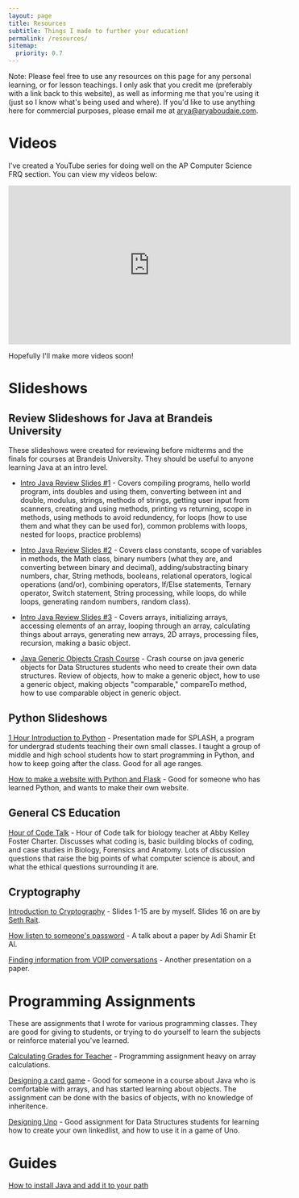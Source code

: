 ```yaml
---
layout: page
title: Resources
subtitle: Things I made to further your education!
permalink: /resources/
sitemap:
  priority: 0.7
---
```

Note: Please feel free to use any resources on this page for any personal learning, or for lesson teachings. I only ask that you credit me (preferably with a link back to this website), as well as informing me that you're using it (just so I know what's being used and where). If you'd like to use anything here for commercial purposes, please email me at arya@aryaboudaie.com.

# Videos

I've created a YouTube series for doing well on the AP Computer Science FRQ section. You can view my videos below:

<iframe width="560" height="315" src="https://www.youtube.com/embed/m0mxm0Iw4J8?list=PLo88jo7YYILbvZpNgC5VRIG7JklKqyNQs" frameborder="0" allow="autoplay; encrypted-media" allowfullscreen></iframe>

Hopefully I'll make more videos soon!

# Slideshows

## Review Slideshows for Java at Brandeis University

These slideshows were created for reviewing before midterms and the finals for courses at Brandeis University. They should be useful to anyone learning Java at an intro level.

- [Intro Java Review Slides #1](https://docs.google.com/presentation/d/19zhU2_FCLNG1BYiYvDdN4-n6AzCk_MgblPf6WPYEoGc/edit#slide=id.p) - Covers compiling programs, hello world program, ints doubles and using them, converting between int and double, modulus, strings, methods of strings, getting user input from scanners, creating and using methods, printing vs returning, scope in methods, using methods to avoid redundency, for loops (how to use them and what they can be used for), common problems with loops, nested for loops, practice problems)

- [Intro Java Review Slides #2](https://docs.google.com/presentation/d/1IsrEOGZ2VnVa-KLKWzoawvgft4UVBocYfxmkn6clwAQ/edit#slide=id.p) - Covers class constants, scope of variables in methods, the Math class, binary numbers (what they are, and converting between binary and decimal), adding/substracting binary numbers, char, String methods, booleans, relational operators, logical operations (and/or), combining operators, If/Else statements, Ternary operator, Switch statement, String processing, while loops, do while loops, generating random numbers, random class).

- [Intro Java Review Slides #3](https://docs.google.com/presentation/d/1MtXnFcKNE0LEsu6uL3m12r9TwyxKOlXzW1XRKCuRsF4) - Covers arrays, initializing arrays, accessing elements of an array, looping through an array, calculating things about arrays, generating new arrays, 2D arrays, processing files, recursion, making a basic object.

- [Java Generic Objects Crash Course](https://docs.google.com/presentation/d/10Cj_z8h1Cvxr4aEAchDQPUqlJTKxz4_10w0QT-JgUhw/edit) - Crash course on java generic objects for Data Structures students who need to create their own data structures. Review of objects, how to make a generic object, how to use a generic object, making objects "comparable," compareTo method, how to use comparable object in generic object.


## Python Slideshows

[1 Hour Introduction to Python](https://docs.google.com/presentation/d/19h4-SJHI8i3Eapg7CSW2eUivN_4yD69eiGuj2yLIlp4/edit#slide=id.p) - Presentation made for SPLASH, a program for undergrad students teaching their own small classes. I taught a group of middle and high school students how to start programming in Python, and how to keep going after the class. Good for all age ranges.

[How to make a website with Python and Flask](https://docs.google.com/presentation/d/1AQRvjxiCUtJOOHrDdmRpPyhjSNMWVi4am4vJjlD5Jdo/edit#slide=id.g2020205a98_0_0) - Good for someone who has learned Python, and wants to make their own website.

## General CS Education

[Hour of Code Talk](https://docs.google.com/presentation/d/1TkN-hxmZ_CdiHnF6eYuUFdkbl4SZwGH8rL1MMCBivaU/edit#slide=id.p) - Hour of Code talk for biology teacher at Abby Kelley Foster Charter. Discusses what coding is, basic building blocks of coding, and case studies in Biology, Forensics and Anatomy. Lots of discussion questions that raise the big points of what computer science is about, and what the ethical questions surrounding it are.

## Cryptography

[Introduction to Cryptography](https://docs.google.com/presentation/d/1MXfMufdQIRFoKF0JLBAseTfX56yeRR7TFsdMrzpSF7k/edit#slide=id.p) - Slides 1-15 are by myself. Slides 16 on are by [Seth Rait](http://www.sethrait.com).

[How listen to someone's password](https://docs.google.com/presentation/u/1/d/1sAhMdgUiTs32AnYxYuHB2jB0LaWFZFEsJbyZf1K0czk/edit?usp=drive_web) - A talk about a paper by Adi Shamir Et Al.

[Finding information from VOIP conversations](https://docs.google.com/presentation/u/1/d/1_ZZyHKuyNKhqHfgvdSf3ts1WJT4gqhO0AtS7GRO7Zq4/edit?usp=drive_web) - Another presentation on a paper.

# Programming Assignments

These are assignments that I wrote for various programming classes. They are good for giving to students, or trying to do yourself to learn the subjects or reinforce material you've learned.

[Calculating Grades for Teacher](https://docs.google.com/document/d/1Xqoqx-_7VUghweE817hP9uqSGy8khdJTL5-yQQjorBc/edit) - Programming assignment heavy on array calculations.

[Designing a card game](https://docs.google.com/document/d/1zqIqzH163VFJjA8OZHs3JfjwubAazAxsemnibHVQY0k/edit) - Good for someone in a course about Java who is comfortable with arrays, and has started learning about objects. The assignment can be done with the basics of objects, with no knowledge of inheritence.

[Designing Uno](https://docs.google.com/document/u/1/d/1N8eNwsbuhkPP-i6z_oNt1eVDVuT330UZNYOOPi6yGHU/edit?usp=drive_web) - Good assignment for Data Structures students for learning how to create your own linkedlist, and how to use it in a game of Uno.   

# Guides

[How to install Java and add it to your path](https://docs.google.com/document/u/1/d/1PVy5oauqgYLKqqB0uloYYrYzoridlPNDK-hqtTlUbX8/edit?usp=drive_web)
